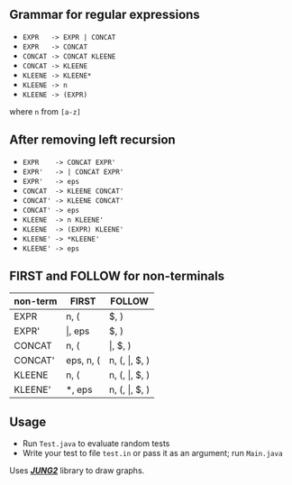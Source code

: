 ## Grammar for regular expressions

* `EXPR   -> EXPR | CONCAT`
* `EXPR   -> CONCAT`
* `CONCAT -> CONCAT KLEENE`
* `CONCAT -> KLEENE`
* `KLEENE -> KLEENE*`
* `KLEENE -> n`
* `KLEENE -> (EXPR)`

where `n` from `[a-z]`

## After removing left recursion

* `EXPR    -> CONCAT EXPR'`
* `EXPR'   -> | CONCAT EXPR'`
* `EXPR'   -> eps`
* `CONCAT  -> KLEENE CONCAT'`
* `CONCAT' -> KLEENE CONCAT'`
* `CONCAT' -> eps`
* `KLEENE  -> n KLEENE'`
* `KLEENE  -> (EXPR) KLEENE'`
* `KLEENE' -> *KLEENE'`
* `KLEENE' -> eps`

## FIRST and FOLLOW for non-terminals

non-term|    FIRST    |       FOLLOW     
--------|-------------|--------------------
 EXPR   | n, (        | $, )          
 EXPR'  | &#124;, eps | $, )          
 CONCAT | n, (        | &#124;, $, )       
 CONCAT'| eps, n, (   | n, (, &#124;, $, ) 
 KLEENE | n, (        | n, (, &#124;, $, ) 
 KLEENE'| *, eps      | n, (, &#124;, $, ) 
 
## Usage
* Run `Test.java` to evaluate random tests
* Write your test to file `test.in` or pass it as an argument; run `Main.java`

Uses [***JUNG2***](http://jung.sourceforge.net/) library to draw graphs.
